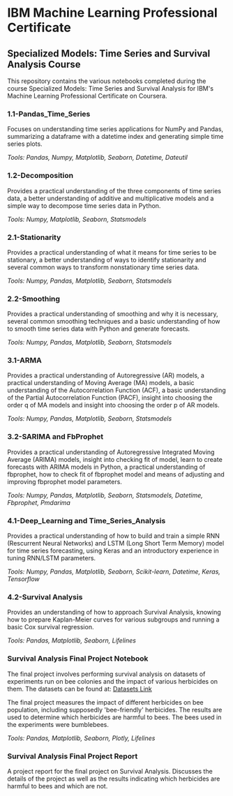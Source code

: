# IBM Machine Learning Professional Certificate
## Specialized Models: Time Series and Survival Analysis Course

This repository contains the various notebooks completed during the course Specialized Models: Time Series and Survival Analysis for IBM's Machine Learning Professional Certificate on Coursera.

### 1.1-Pandas_Time_Series

Focuses on understanding time series applications for NumPy and Pandas, summarizing a dataframe with a datetime index and generating simple time series plots.

*Tools: Pandas, Numpy, Matplotlib, Seaborn, Datetime, Dateutil*

### 1.2-Decomposition

Provides a practical understanding of the three components of time series data, a better understanding of additive and multiplicative models and a simple way to decompose time series data in Python.

*Tools: Numpy, Matplotlib, Seaborn, Statsmodels*

### 2.1-Stationarity

Provides a practical understanding of what it means for time series to be stationary, a better understanding of ways to identify stationarity and several common ways to transform nonstationary time series data.

*Tools: Numpy, Pandas, Matplotlib, Seaborn, Statsmodels*

### 2.2-Smoothing

Provides a practical understanding of smoothing and why it is necessary, several common smoothing techniques and a basic understanding of how to smooth time series data with Python and generate forecasts.

*Tools: Numpy, Pandas, Matplotlib, Seaborn, Statsmodels*

### 3.1-ARMA

Provides a practical understanding of Autoregressive (AR) models, a practical understanding of Moving Average (MA) models, a basic understanding of the Autocorrelation Function (ACF), a basic understanding of the Partial Autocorrelation Function (PACF), insight into choosing the order q of MA models and insight into choosing the order p of AR models.

*Tools: Numpy, Pandas, Matplotlib, Seaborn, Statsmodels*

### 3.2-SARIMA and FbProphet

Provides a practical understanding of Autoregressive Integrated Moving Average (ARIMA) models, insight into checking fit of model, learn to create forecasts with ARIMA models in Python, a practical understanding of fbprophet, how to check fit of fbprophet model and means of adjusting and improving fbprophet model parameters.

*Tools: Numpy, Pandas, Matplotlib, Seaborn, Statsmodels, Datetime, Fbprophet, Pmdarima*

### 4.1-Deep_Learning and Time_Series_Analysis

Provides a practical understanding of how to build and train a simple RNN (Rescurrent Neural Networks) and LSTM (Long Short Term Memory) model for time series forecasting, using Keras and an introductory experience in tuning RNN/LSTM parameters.

*Tools: Numpy, Pandas, Matplotlib, Seaborn, Scikit-learn, Datetime, Keras, Tensorflow*

### 4.2-Survival Analysis

Provides an understanding of how to approach Survival Analysis, knowing how to prepare Kaplan-Meier curves for various subgroups and running a basic Cox survival regression.

*Tools: Pandas, Matplotlib, Seaborn, Lifelines*

### Survival Analysis Final Project Notebook

The final project involves performing survival analysis on datasets of experiments run on bee colonies and the impact of various herbicides on them. The datasets can be found at: [Datasets Link](https://qubeshub.org/publications/2989/2)

The final project measures the impact of different herbicides on bee population, including supposedly 'bee-friendly' herbicides. The results are used to determine which herbicides are harmful to bees. The bees used in the experiments were bumblebees.

*Tools: Pandas, Matplotlib, Seaborn, Plotly, Lifelines*

### Survival Analysis Final Project Report

A project report for the final project on Survival Analysis. Discusses the details of the project as well as the results indicating which herbicides are harmful to bees and which are not.
